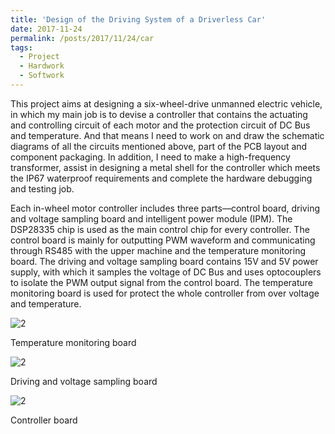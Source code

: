 ```yaml
---
title: 'Design of the Driving System of a Driverless Car'
date: 2017-11-24
permalink: /posts/2017/11/24/car
tags:
  - Project
  - Hardwork
  - Softwork
---
```


This project aims at designing a six-wheel-drive unmanned electric vehicle, in which my main job is to devise a controller that contains the actuating and controlling circuit of each motor and the protection circuit of DC Bus and temperature. And that means I need to work on and draw the schematic diagrams of all the circuits mentioned above, part of the PCB layout and component packaging. In addition, I need to make a high-frequency transformer, assist in designing a metal shell for the controller which meets the IP67 waterproof requirements and complete the hardware debugging and testing job.

Each in-wheel motor controller includes three parts—control board, driving and voltage sampling board and intelligent power module (IPM). The DSP28335 chip is used as the main control chip for every controller. The control board is mainly for outputting PWM waveform and communicating through RS485 with the upper machine and the temperature monitoring board. The driving and voltage sampling board contains 15V and 5V power supply, with which it samples the voltage of DC Bus and uses optocouplers to isolate the PWM output signal from the control board. The temperature monitoring board is used for protect the whole controller from over voltage and temperature.

![2](http://SongyangZhang25.github.io/images/CAR1.jpg)

Temperature monitoring board

![2](http://SongyangZhang25.github.io/images/CAR2.jpg)

Driving and voltage sampling board

![2](http://SongyangZhang25.github.io/images/C5.png)

Controller board
